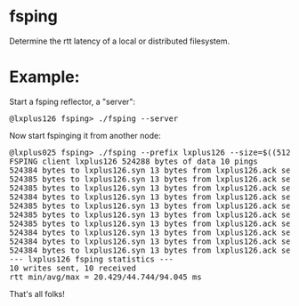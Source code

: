 # fsping
Determine the rtt latency of a local or distributed filesystem.
# Example:

Start a fsping reflector, a "server":
<pre>
@lxplus126 fsping> ./fsping --server
</pre>

Now start fspinging it from another node:

<pre>
@lxplus025 fsping> ./fsping --prefix lxplus126 --size=$((512*1024))
FSPING client lxplus126 524288 bytes of data 10 pings
524384 bytes to lxplus126.syn 13 bytes from lxplus126.ack seq=1 time=59.18 ms
524385 bytes to lxplus126.syn 13 bytes from lxplus126.ack seq=2 time=43.18 ms
524385 bytes to lxplus126.syn 13 bytes from lxplus126.ack seq=3 time=94.05 ms
524384 bytes to lxplus126.syn 13 bytes from lxplus126.ack seq=4 time=20.43 ms
524385 bytes to lxplus126.syn 13 bytes from lxplus126.ack seq=5 time=51.39 ms
524385 bytes to lxplus126.syn 13 bytes from lxplus126.ack seq=6 time=33.79 ms
524385 bytes to lxplus126.syn 13 bytes from lxplus126.ack seq=7 time=31.25 ms
524384 bytes to lxplus126.syn 13 bytes from lxplus126.ack seq=8 time=33.78 ms
524384 bytes to lxplus126.syn 13 bytes from lxplus126.ack seq=9 time=37.66 ms
524384 bytes to lxplus126.syn 13 bytes from lxplus126.ack seq=10 time=42.73 ms
--- lxplus126 fsping statistics ---
10 writes sent, 10 received
rtt min/avg/max = 20.429/44.744/94.045 ms
</pre>

That's all folks!
